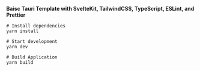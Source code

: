 **Baisc Tauri Template with SvelteKit, TailwindCSS, TypeScript, ESLint, and Prettier**

```shell
# Install dependencies
yarn install

# Start development
yarn dev

# Build Application
yarn build
```
